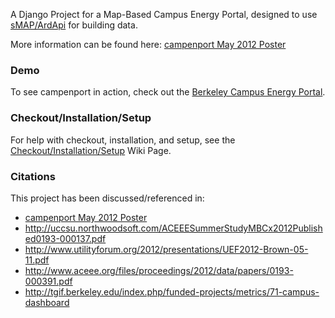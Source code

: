A Django Project for a Map-Based Campus Energy Portal, designed to use [sMAP/ArdApi](http://code.google.com/p/smap-data/) for building data.

More information can be found here: [campenport May 2012 Poster](http://local.cs.berkeley.edu/wiki2/images/2/26/Campenport_poster_May2012.pdf)

### Demo ###
To see campenport in action, check out the [Berkeley Campus Energy Portal](http://berkeley.openbms.org).

### Checkout/Installation/Setup ###
For help with checkout, installation, and setup, see the [Checkout/Installation/Setup](https://code.google.com/p/campenport/wiki/CheckoutInstallationSetup) Wiki Page.

### Citations ###
This project has been discussed/referenced in:
  * [campenport May 2012 Poster](http://local.cs.berkeley.edu/wiki2/images/2/26/Campenport_poster_May2012.pdf)
  * http://uccsu.northwoodsoft.com/ACEEESummerStudyMBCx2012Published0193-000137.pdf
  * http://www.utilityforum.org/2012/presentations/UEF2012-Brown-05-11.pdf
  * http://www.aceee.org/files/proceedings/2012/data/papers/0193-000391.pdf
  * http://tgif.berkeley.edu/index.php/funded-projects/metrics/71-campus-dashboard